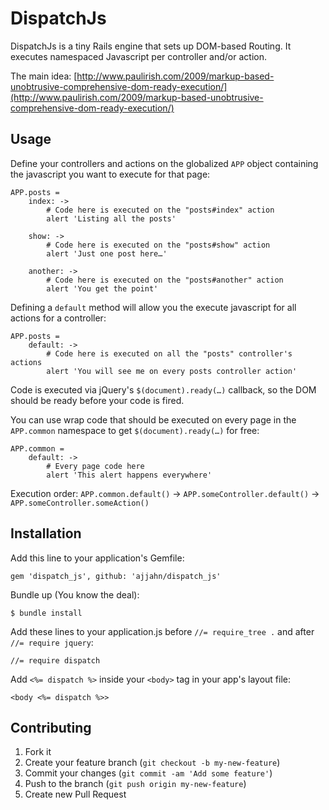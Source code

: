 # DispatchJs

DispatchJs is a tiny Rails engine that sets up DOM-based Routing. It executes namespaced Javascript per controller and/or action.

The main idea: [http://www.paulirish.com/2009/markup-based-unobtrusive-comprehensive-dom-ready-execution/](http://www.paulirish.com/2009/markup-based-unobtrusive-comprehensive-dom-ready-execution/)

## Usage

Define your controllers and actions on the globalized `APP` object containing the javascript you want to execute for that page:

	APP.posts =
		index: ->
			# Code here is executed on the "posts#index" action
			alert 'Listing all the posts'
		
		show: ->
			# Code here is executed on the "posts#show" action
			alert 'Just one post here…'
		
		another: ->
			# Code here is executed on the "posts#another" action
			alert 'You get the point'

Defining a `default` method will allow you the execute javascript for all actions for a controller:

	APP.posts =
		default: ->
			# Code here is executed on all the "posts" controller's actions
			alert 'You will see me on every posts controller action'
			
Code is executed via jQuery's `$(document).ready(…)` callback, so the DOM should be ready before your code is fired.

You can use wrap code that should be executed on every page in the `APP.common` namespace to get `$(document).ready(…)` for free:

	APP.common =
		default: ->
			# Every page code here
			alert 'This alert happens everywhere'
			
Execution order: `APP.common.default()` -> `APP.someController.default()` -> `APP.someController.someAction()`
		

## Installation

Add this line to your application's Gemfile:

    gem 'dispatch_js', github: 'ajjahn/dispatch_js'
    
Bundle up (You know the deal):

    $ bundle install
    
Add these lines to your application.js before `//= require_tree .` and after `//= require jquery`:

    //= require dispatch
    
Add `<%= dispatch %>` inside your `<body>` tag in your app's layout file:

	<body <%= dispatch %>>


## Contributing

1. Fork it
2. Create your feature branch (`git checkout -b my-new-feature`)
3. Commit your changes (`git commit -am 'Add some feature'`)
4. Push to the branch (`git push origin my-new-feature`)
5. Create new Pull Request